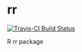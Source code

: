 # rr
[![Travis-CI Build Status](https://travis-ci.org/SensitiveQuestions/rr.png?branch=master)](https://travis-ci.org/SensitiveQuestions/rr)

R rr package
